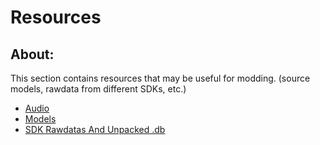 # Resources

## About:
This section contains resources that may be useful for modding. (source models, rawdata from different SDKs, etc.)

- [Audio](audio.md)
- [Models](models-objects-locations.md)
- [SDK Rawdatas And Unpacked .db](sdk-rawdatas-and-unpacked-db.md)